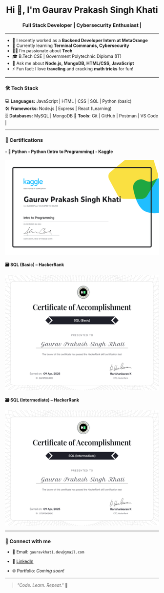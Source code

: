 <h1 align="center">Hi 👋, I'm Gaurav Prakash Singh Khati</h1>
<h3 align="center">Full Stack Developer | Cybersecurity Enthusiast |</h3>

---

- 🔭 I recently worked as a **Backend Developer Intern at MetaOrange**
- 🌱 Currently learning **Terminal Commands, Cybersecurity**
- 👨‍💻 I’m passionate about  **Tech**
- 🎓 B.Tech CSE | Government Polytechnic Diploma (IT)
- 💬 Ask me about **Node.js, MongoDB, HTML/CSS, JavaScript**
- ⚡ Fun fact: I love **traveling** and cracking **math tricks** for fun!

---

### 🛠️ Tech Stack

💻 **Languages:**     JavaScript | HTML | CSS | SQL | Python (basic)  
🛠️ **Frameworks:**    Node.js | Express | React (Learning)  
🗄️ **Databases:**      MySQL | MongoDB
🧰 **Tools:**         Git | GitHub | Postman | VS Code |   


---
### 📜 Certifications

#### - 🐍 **Python** – Python (Intro to Programming) - Kaggle
[<img src="https://github.com/Gaurav-Prakash-Singh-khati-007/Gaurav-Prakash-Singh-khati-007/blob/main/Gaurav%20%20Prakash%20Singh%20Khati%20-%20Intro%20to%20Programming.png?raw=true" width="600"/>]()

#### 🗃️ SQL (Basic) –  HackerRank
[<img src="https://github.com/Gaurav-Prakash-Singh-khati-007/Gaurav-Prakash-Singh-khati-007/blob/main/SQL%20basic.png?raw=true" width="600"/>](https://www.hackerrank.com/certificates/iframe/d6f87dce4912)

#### 🗃️ SQL (Intermediate) – HackerRank  
[<img src="https://github.com/Gaurav-Prakash-Singh-khati-007/Gaurav-Prakash-Singh-khati-007/blob/main/SQL%20INtERMEDIATE.png?raw=true" width="600"/>](https://www.hackerrank.com/certificates/iframe/d72911d0eade)


<!-- 

### 📈 GitHub Stats

<p align="center">
  <img src="https://github-readme-stats.vercel.app/api?username=Gaurav-Prakash-Singh-khati-007&show_icons=true&theme=radical" alt="Gaurav's GitHub stats" />
  <br/>
  <img src="https://github-readme-stats.vercel.app/api/top-langs/?username=Gaurav-Prakash-Singh-khati-007&layout=compact&theme=radical" alt="Top Languages" />
</p>

---
-->
---
### 🔗 Connect with me

- 📧 Email: `gauravkhati.dev@gmail.com`
+ 💼 [LinkedIn](https://www.linkedin.com/in/gaurav-prakash-singh-khati007/)
- 🌐 Portfolio: *Coming soon!*

---

> _"Code. Learn. Repeat."_ 🚀
